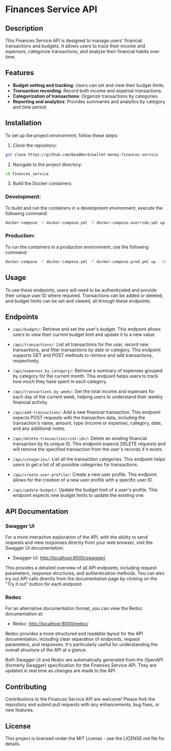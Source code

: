 # Finances Service API

## Description

This Finances Service API is designed to manage users' financial transactions and budgets. It allows users to track their income and expenses, categorize transactions, and analyze their financial habits over time.

## Features

- **Budget setting and tracking**: Users can set and view their budget limits.
- **Transaction recording**: Record both income and expense transactions.
- **Categorization of transactions**: Organize transactions by categories.
- **Reporting and analytics**: Provides summaries and analytics by category and time period.

## Installation

To set up the project environment, follow these steps:

1. Clone the repository:

```bash
git clone https://github.com/DeadNord/wallet-money-finances-service
```

2. Navigate to the project directory:

```bash
cd finances_service
```

3. Build the Docker containers:

### Development:

To build and run the containers in a development environment, execute the following command:

```bash
docker-compose -f docker-compose.yml -f docker-compose.override.yml up --build
```

### Production:

To run the containers in a production environment, use the following command:

```bash
docker-compose -f docker-compose.yml -f docker-compose.prod.yml up --build
```

## Usage

To use these endpoints, users will need to be authenticated and provide their unique user ID where required. Transactions can be added or deleted, and budget limits can be set and viewed, all through these endpoints.

## Endpoints

- `/api/budget/`: Retrieve and set the user's budget. This endpoint allows users to view their current budget limit and update it to a new value.

- `/api/transactions/`: List all transactions for the user, record new transactions, and filter transactions by date or category. This endpoint supports GET and POST methods to retrieve and add transactions, respectively.

- `/api/expenses_by_category/`: Retrieve a summary of expenses grouped by category for the current month. This endpoint helps users to track how much they have spent in each category.

- `/api/transactions_by_week/`: Get the total income and expenses for each day of the current week, helping users to understand their weekly financial activity.

- `/api/add-transaction/`: Add a new financial transaction. This endpoint expects POST requests with the transaction data, including the transaction's name, amount, type (income or expense), category, date, and any additional notes.

- `/api/delete-transaction/<int:id>/`: Delete an existing financial transaction by its unique ID. This endpoint expects DELETE requests and will remove the specified transaction from the user's records if it exists.

- `/api/categories/`: List all the transaction categories. This endpoint helps users to get a list of all possible categories for transactions.

- `/api/create-user-profile/`: Create a new user profile. This endpoint allows for the creation of a new user profile with a specific user ID.

- `/api/update-budget/`: Update the budget limit of a user's profile. This endpoint expects new budget limits to update the existing one.

## API Documentation

### Swagger UI

For a more interactive exploration of the API, with the ability to send requests and view responses directly from your web browser, visit the Swagger UI documentation:

- Swagger UI: [http://localhost:8000/swagger/](http://localhost:8000/swagger/)

This provides a detailed overview of all API endpoints, including request parameters, response structures, and authentication methods. You can also try out API calls directly from the documentation page by clicking on the "Try it out" button for each endpoint.

### Redoc

For an alternative documentation format, you can view the Redoc documentation at:

- Redoc: [http://localhost:8000/redoc/](http://localhost:8000/redoc/)

Redoc provides a more structured and readable layout for the API documentation, including clear separation of endpoints, request parameters, and responses. It's particularly useful for understanding the overall structure of the API at a glance.

Both Swagger UI and Redoc are automatically generated from the OpenAPI (formerly Swagger) specification for the Finances Service API. They are updated in real time as changes are made to the API.

## Contributing

Contributions to the Finances Service API are welcome! Please fork the repository and submit pull requests with any enhancements, bug fixes, or new features.

## License

This project is licensed under the MIT License - see the LICENSE.md file for details.

```

```
